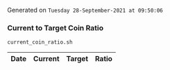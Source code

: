 Generated on `Tuesday 28-September-2021 at 09:50:06`

### Current to Target Coin Ratio
`current_coin_ratio.sh`

Date|Current|Target|Ratio
---|---|---|---
